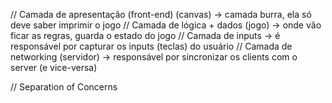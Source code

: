 // Camada de apresentação (front-end) (canvas) -> camada burra, ela só deve saber imprimir o jogo
// Camada de lógica + dados (jogo) -> onde vão ficar as regras, guarda o estado do jogo
// Camada de inputs -> é responsável por capturar os inputs (teclas) do usuário
// Camada de networking (servidor) -> responsável por sincronizar os clients com o server (e vice-versa)

// Separation of Concerns
